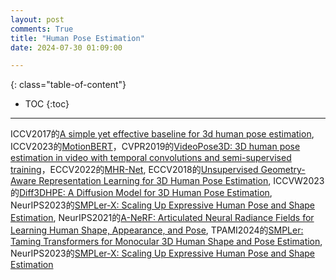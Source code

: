 ```yaml
---
layout: post
comments: True
title: "Human Pose Estimation"
date: 2024-07-30 01:09:00

---
```


<!--more-->

{: class="table-of-content"}
* TOC
{:toc}

---

ICCV2017的[A simple yet effective baseline for 3d human pose estimation](https://github.com/una-dinosauria/3d-pose-baseline), ICCV2023的[MotionBERT](https://github.com/mosamdabhi/MotionBERT)，CVPR2019的[VideoPose3D: 3D human pose estimation in video with temporal convolutions and semi-supervised training](https://github.com/facebookresearch/VideoPose3D/tree/main)，ECCV2022的[MHR-Net](https://github.com/haitianzeng/MHR-Net?tab=readme-ov-file), ECCV2018的[Unsupervised Geometry-Aware Representation Learning for 3D Human Pose Estimation](https://github.com/hrhodin/UnsupervisedGeometryAwareRepresentationLearning?tab=readme-ov-file), ICCVW2023的[Diff3DHPE: A Diffusion Model for 3D Human Pose Estimation](https://github.com/csiro-icvg/Diff3DHPE), NeurIPS2023的[SMPLer-X: Scaling Up Expressive Human Pose and Shape Estimation](http://caizhongang.com/projects/SMPLer-X/), NeurIPS2021的[A-NeRF: Articulated Neural Radiance Fields for Learning Human Shape, Appearance, and Pose](https://lemonatsu.github.io/anerf/), TPAMI2024的[SMPLer: Taming Transformers for Monocular 3D Human Shape and Pose Estimation](https://github.com/xuxy09/SMPLer), NeurIPS2023的[SMPLer-X: Scaling Up Expressive Human Pose and Shape Estimation](https://caizhongang.com/projects/SMPLer-X/)
